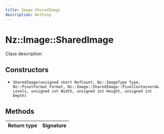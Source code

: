```yaml
---
title: Image.SharedImage
description: Nothing
---
```


# Nz::Image::SharedImage

Class description

## Constructors

- `SharedImage(unsigned short RefCount, Nz::ImageType Type, Nz::PixelFormat Format, Nz::Image::SharedImage::PixelContainer&& Levels, unsigned int Width, unsigned int Height, unsigned int Depth)`

## Methods

| Return type | Signature |
| ----------- | --------- |
